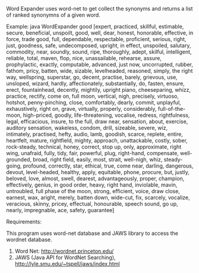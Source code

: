 Word Expander uses word-net to get collect the synonyms and returns a 
list of ranked synonymns of a given word.

Example: java WordExpander good
[expert, practiced, skillful, estimable, secure, beneficial, unspoilt, good, well, dear, honest, honorable, effective, in force, trade good, full, dependable, respectable, proficient, serious, right, just, goodness, safe, undecomposed, upright, in effect, unspoiled, salutary, commodity, near, soundly, sound, ripe, thoroughly, adept, skilful, intelligent, reliable, total, maven, flop, nice, unassailable, rehearse, assure, prophylactic, exactly, computable, advanced, just now, uncorrupted, rubber, fathom, pricy, batten, wide, sizable, levelheaded, reasoned, simply, the right way, wellspring, superstar, go, decent, practise, barely, grievous, use, unsloped, wizard, hardly, affectionately, substantially, do, fasten, ensure, erect, fountainhead, decently, mightily, upright piano, cheeseparing, whizz, practice, rectify, come on, full moon, vertical, nigh, precisely, virtuoso, hotshot, penny-pinching, close, comfortably, dearly, commit, unplayful, exhaustively, right on, grave, virtually, properly, considerably, full-of-the-moon, high-priced, goodly, life-threatening, vocalise, redress, rightfulness, legal, efficacious, insure, to the full, draw near, sensation, about, exercise, auditory sensation, wakeless, condom, drill, sizeable, severe, wiz, intimately, practised, hefty, audio, lamb, goodish, scarce, replete, entire, heartfelt, mature, rightfield, mighty, approach, unattackable, costly, sober, rock-steady, technical, honey, correct, stop up, only, approximate, right wing, unafraid, fully, tidy, fair, powerful, plug, right-hand, compensate, well-grounded, broad, right field, easily, most, strait, well-nigh, whiz, steady-going, profound, correctly, star, ethical, true, come near, darling, dangerous, devout, level-headed, healthy, apply, equitable, phone, procure, but, justly, beloved, love, almost, swell, dearest, advantageously, proper, champion, effectively, genius, in good order, heavy, right hand, inviolable, mavin, untroubled, full phase of the moon, strong, efficient, voice, draw close, earnest, wax, aright, merely, batten down, wide-cut, fix, scarcely, vocalize, veracious, skinny, pricey, effectual, honourable, speech sound, go up, nearly, impregnable, ace, safety, guarantee]

Requirements:

This program uses word-net database and JAWS library to access the wordnet database.
1. Word Net: http://wordnet.princeton.edu/
2. JAWS (Java API for WordNet Searching), http://lyle.smu.edu/~tspell/jaws/index.html
